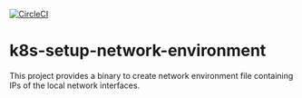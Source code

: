 [![CircleCI](https://dl.circleci.com/status-badge/img/gh/giantswarm/k8s-setup-network-environment/tree/master.svg?style=svg)](https://dl.circleci.com/status-badge/redirect/gh/giantswarm/k8s-setup-network-environment/tree/master)

# k8s-setup-network-environment

This project provides a binary to create network environment file containing IPs
of the local network interfaces.
